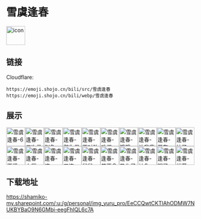 # 雪虞逢春
<img src="https://emoji.shojo.cn/bili/src/雪虞逢春/icon.png" width="50" height="50" alt="icon">

## 链接
Cloudflare:
```
https://emoji.shojo.cn/bili/src/雪虞逢春
https://emoji.shojo.cn/bili/webp/雪虞逢春
```
## 展示
<img src="https://emoji.shojo.cn/bili/src/雪虞逢春/雪虞逢春-6.png" width="50" height="50" alt="雪虞逢春-6"><img src="https://emoji.shojo.cn/bili/src/雪虞逢春/雪虞逢春-二次元.png" width="50" height="50" alt="雪虞逢春-二次元"><img src="https://emoji.shojo.cn/bili/src/雪虞逢春/雪虞逢春-别急.png" width="50" height="50" alt="雪虞逢春-别急"><img src="https://emoji.shojo.cn/bili/src/雪虞逢春/雪虞逢春-帮你保管.png" width="50" height="50" alt="雪虞逢春-帮你保管"><img src="https://emoji.shojo.cn/bili/src/雪虞逢春/雪虞逢春-不对劲.png" width="50" height="50" alt="雪虞逢春-不对劲"><img src="https://emoji.shojo.cn/bili/src/雪虞逢春/雪虞逢春-难绷.png" width="50" height="50" alt="雪虞逢春-难绷"><img src="https://emoji.shojo.cn/bili/src/雪虞逢春/雪虞逢春-饿饿.png" width="50" height="50" alt="雪虞逢春-饿饿"><img src="https://emoji.shojo.cn/bili/src/雪虞逢春/雪虞逢春-让我康康.png" width="50" height="50" alt="雪虞逢春-让我康康"><img src="https://emoji.shojo.cn/bili/src/雪虞逢春/雪虞逢春-开车.png" width="50" height="50" alt="雪虞逢春-开车"><img src="https://emoji.shojo.cn/bili/src/雪虞逢春/雪虞逢春-拉了.png" width="50" height="50" alt="雪虞逢春-拉了"><img src="https://emoji.shojo.cn/bili/src/雪虞逢春/雪虞逢春-不懂.png" width="50" height="50" alt="雪虞逢春-不懂"><img src="https://emoji.shojo.cn/bili/src/雪虞逢春/雪虞逢春-血压.png" width="50" height="50" alt="雪虞逢春-血压"><img src="https://emoji.shojo.cn/bili/src/雪虞逢春/雪虞逢春-这.png" width="50" height="50" alt="雪虞逢春-这"><img src="https://emoji.shojo.cn/bili/src/雪虞逢春/雪虞逢春-三连.png" width="50" height="50" alt="雪虞逢春-三连"><img src="https://emoji.shojo.cn/bili/src/雪虞逢春/雪虞逢春-鼠鼠.png" width="50" height="50" alt="雪虞逢春-鼠鼠"><img src="https://emoji.shojo.cn/bili/src/雪虞逢春/雪虞逢春-差不多得了.png" width="50" height="50" alt="雪虞逢春-差不多得了"><img src="https://emoji.shojo.cn/bili/src/雪虞逢春/雪虞逢春-热化了.png" width="50" height="50" alt="雪虞逢春-热化了"><img src="https://emoji.shojo.cn/bili/src/雪虞逢春/雪虞逢春-抽象.png" width="50" height="50" alt="雪虞逢春-抽象"><img src="https://emoji.shojo.cn/bili/src/雪虞逢春/雪虞逢春-眠了.png" width="50" height="50" alt="雪虞逢春-眠了"><img src="https://emoji.shojo.cn/bili/src/雪虞逢春/雪虞逢春-拔草.png" width="50" height="50" alt="雪虞逢春-拔草">

## 下载地址

https://shamiko-my.sharepoint.com/:u:/g/personal/img_yuru_pro/EeCCQwtCKTlAhODMW7NUKBYBaO9N6GMbi-eegFhIQL6c7A